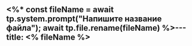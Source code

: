 <%* 
const fileName = await tp.system.prompt("Напишите название файла");
await tp.file.rename(fileName)
%>---
title: <% fileName %>
---
